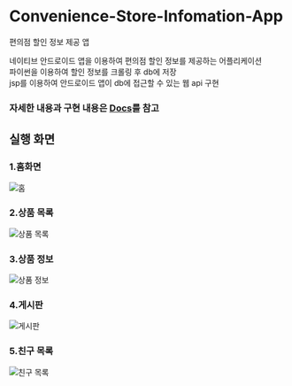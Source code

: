 # Convenience-Store-Infomation-App
편의점 할인 정보 제공 앱

네이티브 안드로이드 앱을 이용하여 편의점 할인 정보를 제공하는 어플리케이션  
파이썬을 이용하여 할인 정보를 크롤링 후 db에 저장  
jsp를 이용하여 안드로이드 앱이 db에 접근할 수 있는 웹 api 구현  
### 자세한 내용과 구현 내용은 [Docs](https://github.com/lcy960729/Convenience-Store-Infomation-App/tree/main/docs)를 참고

## 실행 화면
### 1.홈화면 
![홈](https://user-images.githubusercontent.com/58020519/106421225-b0940380-649f-11eb-8060-84a58a83cb2b.png)
### 2.상품 목록 
![상품 목록](https://user-images.githubusercontent.com/58020519/106421668-737c4100-64a0-11eb-85b0-4c996740fb4e.png) 
### 3.상품 정보 
![상품 정보](https://user-images.githubusercontent.com/58020519/106421727-927ad300-64a0-11eb-80a2-8db11089f6d8.png)
### 4.게시판 
![게시판](https://user-images.githubusercontent.com/58020519/106422040-3795ab80-64a1-11eb-9e56-473c9690c48c.png)
### 5.친구 목록 
![친구 목록](https://user-images.githubusercontent.com/58020519/106421655-6d866000-64a0-11eb-8e90-0c5d90b7504b.png)

